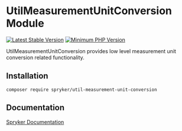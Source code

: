 # UtilMeasurementUnitConversion Module
[![Latest Stable Version](https://poser.pugx.org/spryker/util-measurement-unit-conversion/v/stable.svg)](https://packagist.org/packages/spryker/util-measurement-unit-conversion)
[![Minimum PHP Version](https://img.shields.io/badge/php-%3E%3D%208.0-8892BF.svg)](https://php.net/)

UtilMeasurementUnitConversion provides low level measurement unit conversion related functionality.

## Installation

```
composer require spryker/util-measurement-unit-conversion
```

## Documentation

[Spryker Documentation](https://docs.spryker.com)
